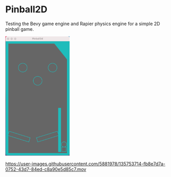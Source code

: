 # Pinball2D
Testing the Bevy game engine and Rapier physics engine for a simple 2D pinball game.

<img src="/Screenshot_pinball2d.png?raw=true" width="200">

https://user-images.githubusercontent.com/5881978/135753714-fb8e7d7a-0752-43d7-84ed-c8a90e5d85c7.mov

